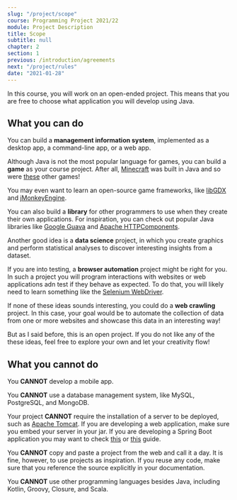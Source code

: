 ```yaml
---
slug: "/project/scope"
course: Programming Project 2021/22
module: Project Description
title: Scope
subtitle: null
chapter: 2
section: 1
previous: /introduction/agreements
next: "/project/rules"
date: "2021-01-28"
---
```


In this course, you will work on an open-ended project. This means that you are free to choose what application you will develop using Java.

## What you can do

You can build a **management information system**, implemented as a desktop app, a command-line app, or a web app.

Although Java is not the most popular language for games, you can build a **game** as your course project. After all, [Minecraft](https://en.wikipedia.org/wiki/Minecraft#:~:text=in%20the%20Java%20programming%20language.) was built in Java and so were [these](https://en.wikipedia.org/wiki/Category:Java_platform_games) other games!

You may even want to learn an open-source game frameworks, like [libGDX](https://libgdx.com/) and [jMonkeyEngine](https://jmonkeyengine.org/).

You can also build a **library** for other programmers to use when they create their own applications. For inspiration, you can check out popular Java libraries like [Google Guava](https://github.com/google/guava) and [Apache HTTPComponents](https://hc.apache.org/).

Another good idea is a **data science** project, in which you create graphics and perform statistical analyses to discover interesting insights from a dataset.

If you are into testing, a **browser automation** project might be right for you. In such a project you will program interactions with websites or web applications adn test if they behave as expected. To do that, you will likely need to learn something like the [Selenium WebDriver](https://www.selenium.dev/).

If none of these ideas sounds interesting, you could do a **web crawling** project. In this case, your goal would be to automate the collection of data from one or more websites and showcase this data in an interesting way!

But as I said before, this is an open project. If you do not like any of the these ideas, feel free to explore your own and let your creativity flow!

## What you cannot do

You **CANNOT** develop a mobile app.

You **CANNOT** use a database management system, like MySQL, PostgreSQL, and MongoDB.

Your project **CANNOT** require the installation of a server to be deployed, such as [Apache Tomcat](https://tomcat.apache.org/). If you are developing a web application, make sure you embed your server in your jar. If you are developing a Spring Boot application you may want to check [this](https://docs.spring.io/spring-boot/docs/1.2.7.RELEASE/reference/html/howto-build.html) or [this](https://www.baeldung.com/deployable-fat-jar-spring-boot) guide.

You **CANNOT** copy and paste a project from the web and call it a day. It is fine, however, to use projects as inspiration. If you reuse any code, make sure that you reference the source explicitly in your documentation.

You **CANNOT** use other programming languages besides Java, including Kotlin, Groovy, Closure, and Scala.

